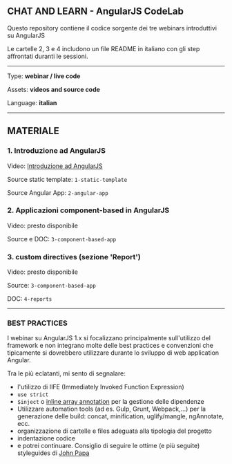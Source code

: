 ## CHAT AND LEARN - AngularJS CodeLab

Questo repository contiene il codice sorgente dei tre webinars introduttivi su AngularJS

Le cartelle 2, 3 e 4  includono un file README in italiano con gli step affrontati duranti le sessioni.

---
Type: **webinar / live code**

Assets: **videos and source code**

Language: **italian**

---

## MATERIALE

### 1. Introduzione ad AngularJS

Video: [Introduzione ad AngularJS](https://www.youtube.com/watch?v=2XMjpY9nauc)

Source static template: `1-static-template`

Source Angular App: `2-angular-app`


### 2. Applicazioni component-based in AngularJS

Video: presto disponibile

Source e DOC: `3-component-based-app`


### 3. custom directives (sezione 'Report')

Video: presto disponibile

Source: `3-component-based-app`

DOC: `4-reports`


---

### BEST PRACTICES

I webinar su AngularJS 1.x si focalizzano principalmente sull'utilizzo del framework e non integrano molte delle best practices e convenzioni che tipicamente si dovrebbero utilizzare durante lo sviluppo di web application Angular.

Tra le più eclatanti, mi sento di segnalare:

* l'utilizzo di IIFE (Immediately Invoked Function Expression)
* `use strict`
* `$inject` o [inline array annotation](https://docs.angularjs.org/guide/di) per la gestione delle dipendenze
* Utilizzare automation tools (ad es. Gulp, Grunt, Webpack,...) per la generazione delle build: concat, minification, uglify/mangle, ngAnnotate, ecc.
* organizzazione di cartelle e files adeguata alla tipologia del progetto
* indentazione codice
* e potrei continuare. Consiglio di seguire le ottime (e più seguite) styleguides di [John Papa](https://github.com/johnpapa/angular-styleguide)
